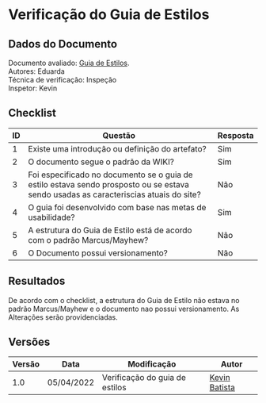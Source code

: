 # Verificação do Guia de Estilos

## Dados do Documento
Documento avaliado: [Guia de Estilos](../analise_requisitos/GuiaEstilo.md). <br>
Autores: Eduarda<br>
Técnica de verificação: Inspeção<br>
Inspetor: Kevin<br>

## Checklist
|ID|Questão|Resposta|
|--|--|--|
|1|Existe uma introdução ou definição do artefato?|Sim|
|2|O documento segue o padrão da WIKI?|Sim|
|3|Foi especificado no documento se o guia de estilo estava sendo prosposto ou se estava sendo usadas as caracteriscias atuais do site?|Não|
|4|O guia foi desenvolvido com base nas metas de usabilidade?|Sim|
|5|A estrutura do Guia de Estilo está de acordo com o padrão Marcus/Mayhew?|Não|
|6|	O Documento possui versionamento?|Não|

## Resultados
De acordo com o checklist, a estrutura do Guia de Estilo não estava no padrão Marcus/Mayhew e o documento nao possui versionamento. As Alterações serão providenciadas. 

## Versões
| Versão | Data | Modificação | Autor |
|--|--|--|--|
| 1.0 | 05/04/2022 | Verificação do guia de estilos|[Kevin Batista](https://github.com/k3vin-batista) |
